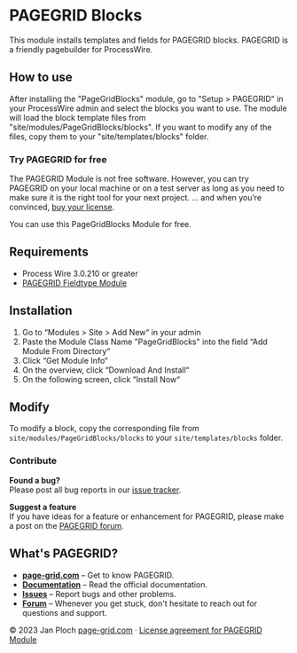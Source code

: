 # PAGEGRID Blocks
This module installs templates and fields for PAGEGRID blocks. PAGEGRID is a friendly pagebuilder for ProcessWire.

## How to use
After installing the "PageGridBlocks" module, go to "Setup > PAGEGRID" in your ProcessWire admin and select the blocks you want to use. The module will load the block template files from "site/modules/PageGridBlocks/blocks". If you want to modify any of the files, copy them to your "site/templates/blocks" folder.

### Try PAGEGRID for free  
The PAGEGRID Module is not free software. However, you can try PAGEGRID on your local machine or on a test server as long as you need to make sure it is the right tool for your next project. … and when you’re convinced, [buy your license](https://page-grid.com/buy).

You can use this PageGridBlocks Module for free. 

## Requirements
- Process Wire 3.0.210 or greater
- [PAGEGRID Fieldtype Module](https://github.com/jploch/FieldtypePageGrid/)

## Installation
1. Go to “Modules > Site > Add New“ in your admin
2. Paste the Module Class Name "PageGridBlocks" into the field “Add Module From Directory“
3. Click “Get Module Info“
4. On the overview, click “Download And Install“
5. On the following screen, click “Install Now“

## Modify
To modify a block, copy the corresponding file from ```site/modules/PageGridBlocks/blocks``` to your ```site/templates/blocks``` folder.

### Contribute

**Found a bug?**  
Please post all bug reports in our [issue tracker](https://github.com/jploch/FieldtypePageGrid/issues/).

**Suggest a feature**  
If you have ideas for a feature or enhancement for PAGEGRID, please make a post on the [PAGEGRID forum](https://processwire.com/talk/forum/64-pagegrid/).

## What's PAGEGRID?
- **[page-grid.com](https://page-grid.com)** – Get to know PAGEGRID.
- **[Documentation](https://page-grid.com/docs/)** – Read the official documentation.
- **[Issues](https://github.com/jploch/FieldtypePageGrid/issues/)** – Report bugs and other problems.
- **[Forum](https://processwire.com/talk/forum/64-pagegrid/)** – Whenever you get stuck, don't hesitate to reach out for questions and support.

© 2023 Jan Ploch
[page-grid.com](https://page-grid.com) · [License agreement for PAGEGRID Module](https://github.com/jploch/FieldtypePageGrid/blob/main/LICENSE.md)
